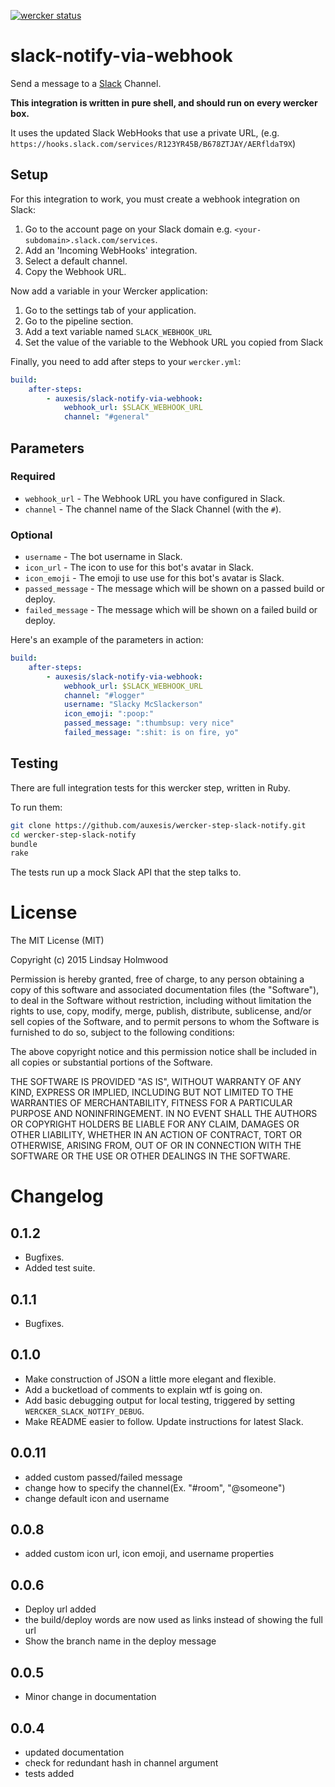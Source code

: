 [![wercker status](https://app.wercker.com/status/6077bdbf04300a6412268672fa39e71b/m "wercker status")](https://app.wercker.com/project/bykey/6077bdbf04300a6412268672fa39e71b)

# slack-notify-via-webhook

Send a message to a [Slack](https://slack.com/) Channel.

**This integration is written in pure shell, and should run on every wercker box.**

It uses the updated Slack WebHooks that use a private URL,
(e.g. `https://hooks.slack.com/services/R123YR45B/B678ZTJAY/AERfldaT9X`)

## Setup

For this integration to work, you must create a webhook integration on Slack:

1. Go to the account page on your Slack domain e.g. `<your-subdomain>.slack.com/services`.
1. Add an 'Incoming WebHooks' integration.
1. Select a default channel.
1. Copy the Webhook URL.

Now add a variable in your Wercker application:

1. Go to the settings tab of your application.
1. Go to the pipeline section.
1. Add a text variable named `SLACK_WEBHOOK_URL`
1. Set the value of the variable to the Webhook URL you copied from Slack

Finally, you need to add after steps to your `wercker.yml`:

``` yaml
build:
    after-steps:
        - auxesis/slack-notify-via-webhook:
            webhook_url: $SLACK_WEBHOOK_URL
            channel: "#general"
```

## Parameters

### Required

* `webhook_url` - The Webhook URL you have configured in Slack.
* `channel` - The channel name of the Slack Channel (with the `#`).

### Optional

* `username` - The bot username in Slack.
* `icon_url` - The icon to use for this bot's avatar in Slack.
* `icon_emoji` - The emoji to use use for this bot's avatar is Slack.
* `passed_message` - The message which will be shown on a passed build or deploy.
* `failed_message` - The message which will be shown on a failed build or deploy.

Here's an example of the parameters in action:

``` yaml
build:
    after-steps:
        - auxesis/slack-notify-via-webhook:
            webhook_url: $SLACK_WEBHOOK_URL
            channel: "#logger"
            username: "Slacky McSlackerson"
            icon_emoji: ":poop:"
            passed_message: ":thumbsup: very nice"
            failed_message: ":shit: is on fire, yo"
```

## Testing

There are full integration tests for this wercker step, written in Ruby.

To run them:

``` bash
git clone https://github.com/auxesis/wercker-step-slack-notify.git
cd wercker-step-slack-notify
bundle
rake
```

The tests run up a mock Slack API that the step talks to.

# License

The MIT License (MIT)

Copyright (c) 2015 Lindsay Holmwood

Permission is hereby granted, free of charge, to any person obtaining a copy of
this software and associated documentation files (the "Software"), to deal in
the Software without restriction, including without limitation the rights to
use, copy, modify, merge, publish, distribute, sublicense, and/or sell copies of
the Software, and to permit persons to whom the Software is furnished to do so,
subject to the following conditions:

The above copyright notice and this permission notice shall be included in all
copies or substantial portions of the Software.

THE SOFTWARE IS PROVIDED "AS IS", WITHOUT WARRANTY OF ANY KIND, EXPRESS OR
IMPLIED, INCLUDING BUT NOT LIMITED TO THE WARRANTIES OF MERCHANTABILITY, FITNESS
FOR A PARTICULAR PURPOSE AND NONINFRINGEMENT. IN NO EVENT SHALL THE AUTHORS OR
COPYRIGHT HOLDERS BE LIABLE FOR ANY CLAIM, DAMAGES OR OTHER LIABILITY, WHETHER
IN AN ACTION OF CONTRACT, TORT OR OTHERWISE, ARISING FROM, OUT OF OR IN
CONNECTION WITH THE SOFTWARE OR THE USE OR OTHER DEALINGS IN THE SOFTWARE.

# Changelog

## 0.1.2
- Bugfixes.
- Added test suite.

## 0.1.1
- Bugfixes.

## 0.1.0
- Make construction of JSON a little more elegant and flexible.
- Add a bucketload of comments to explain wtf is going on.
- Add basic debugging output for local testing, triggered by setting `WERCKER_SLACK_NOTIFY_DEBUG`.
- Make README easier to follow. Update instructions for latest Slack.

## 0.0.11
- added custom passed/failed message
- change how to specify the channel(Ex. "#room", "@someone")
- change default icon and username

## 0.0.8
- added custom icon url, icon emoji, and username properties

## 0.0.6
- Deploy url added
- the build/deploy words are now used as links instead of showing the full
url
- Show the branch name in the deploy message

## 0.0.5
- Minor change in documentation

## 0.0.4
- updated documentation
- check for redundant hash in channel argument
- tests added

